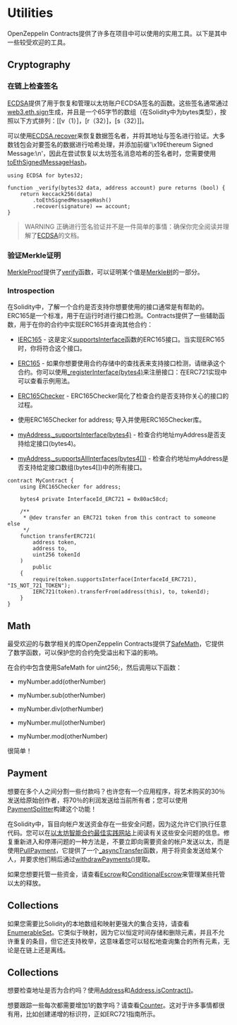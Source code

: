 # Utilities
OpenZeppelin Contracts提供了许多在项目中可以使用的实用工具。以下是其中一些较受欢迎的工具。

## Cryptography

### 在链上检查签名
[ECDSA](./API/Cryptography.md#ecdsa)提供了用于恢复和管理以太坊账户ECDSA签名的函数。这些签名通常通过[web3.eth.sign](https://web3js.readthedocs.io/en/v1.2.4/web3-eth.html#sign)生成，并且是一个65字节的数组（在Solidity中为bytes类型），按照以下方式排列：[[v（1）]，[r（32）]，[s（32）]]。

可以使用[ECDSA.recover](./API/Cryptography.md#recoverbytes32-hash-bytes-signature-→-address)来恢复数据签名者，并将其地址与签名进行验证。大多数钱包会对要签名的数据进行哈希处理，并添加前缀'\x19Ethereum Signed Message:\n'，因此在尝试恢复以太坊签名消息哈希的签名者时，您需要使用[toEthSignedMessageHash](./API/Cryptography.md#toethsignedmessagehashbytes32-hash-→-bytes32)。

```
using ECDSA for bytes32;

function _verify(bytes32 data, address account) pure returns (bool) {
    return keccack256(data)
        .toEthSignedMessageHash()
        .recover(signature) == account;
}
```

> WARNING
正确进行签名验证并不是一件简单的事情：确保你完全阅读并理解了[ECDSA](./API/Cryptography.md#ecdsa)的文档。

### 验证Merkle证明
[MerkleProof](./API/Cryptography.md#merkleproof)提供了[verify](./API/Cryptography.md#verifyvar-typebytes32-proof-bytes32-root-bytes32-leaf-→-bool)函数，可以证明某个值是[Merkle树](https://en.wikipedia.org/wiki/Merkle_tree)的一部分。

### Introspection

在Solidity中，了解一个合约是否支持你想要使用的接口通常是有帮助的。ERC165是一个标准，用于在运行时进行接口检测。Contracts提供了一些辅助函数，用于在你的合约中实现ERC165并查询其他合约：

* [IERC165](./API/Introspection.md#ierc165) - 这是定义[supportsInterface](./API/Introspection.md#supportsinterfacebytes4-interfaceid-→-bool)函数的ERC165接口。当实现ERC165时，你将符合这个接口。

* [ERC165](./API/Introspection.md) - 如果你想要使用合约存储中的查找表来支持接口检测，请继承这个合约。你可以使用[_registerInterface(bytes4)](./API/Introspection.md#_registerinterfacebytes4-interfaceid)来注册接口：在ERC721实现中可以查看示例用法。

* [ERC165Checker](./API/Introspection.md#erc165checker) - ERC165Checker简化了检查合约是否支持你关心的接口的过程。

* 使用ERC165Checker for address; 导入并使用ERC165Checker库。

* [myAddress._supportsInterface(bytes4)](./API/Introspection.md#_supportsinterfaceaddress-account-bytes4-interfaceid-→-bool) - 检查合约地址myAddress是否支持给定接口(bytes4)。

* [myAddress._supportsAllInterfaces(bytes4[])](./API/Introspection.md#_supportsallinterfacesaddress-account-var-typebytes4-interfaceids-→-bool) - 检查合约地址myAddress是否支持给定接口数组(bytes4[])中的所有接口。

```
contract MyContract {
    using ERC165Checker for address;

    bytes4 private InterfaceId_ERC721 = 0x80ac58cd;

    /**
     * @dev transfer an ERC721 token from this contract to someone else
     */
    function transferERC721(
        address token,
        address to,
        uint256 tokenId
    )
        public
    {
        require(token.supportsInterface(InterfaceId_ERC721), "IS_NOT_721_TOKEN");
        IERC721(token).transferFrom(address(this), to, tokenId);
    }
}
```

## Math
最受欢迎的与数学相关的库OpenZeppelin Contracts提供了[SafeMath](./API/Math.md#safemath)，它提供了数学函数，可以保护您的合约免受溢出和下溢的影响。

在合约中包含使用SafeMath for uint256;，然后调用以下函数：

* myNumber.add(otherNumber)

* myNumber.sub(otherNumber)

* myNumber.div(otherNumber)

* myNumber.mul(otherNumber)

* myNumber.mod(otherNumber)

很简单！

## Payment
想要在多个人之间分割一些付款吗？也许您有一个应用程序，将艺术购买的30％发送给原始创作者，将70％的利润发送给当前所有者；您可以使用[PaymentSplitter](./API/Payment.md#paymentsplitter)构建这个功能！

在Solidity中，盲目向帐户发送资金存在一些安全问题，因为这允许它们执行任意代码。您可以在[以太坊智能合约最佳实践网站](https://consensys.github.io/smart-contract-best-practices/)上阅读有关这些安全问题的信息。修复重新进入和停滞问题的一种方法是，不要立即向需要资金的帐户发送以太，而是使用[PullPayment](./API/Payment.md#pullpayment)，它提供了一个[_asyncTransfer](./API/Payment.md#_asynctransferaddress-dest-uint256-amount)函数，用于将资金发送给某个人，并要求他们稍后通过[withdrawPayments()](./API/Payment.md#withdrawpaymentsaddress-payable-payee)提取。

如果您想要托管一些资金，请查看[Escrow](./API/Payment.md#escrow)和[ConditionalEscrow](./API/Payment.md#conditionalescrow)来管理某些托管以太的释放。

## Collections
如果您需要比Solidity的本地数组和映射更强大的集合支持，请查看[EnumerableSet](./API/Utils.md#enumerableset)。它类似于映射，因为它以恒定时间存储和删除元素，并且不允许重复的条目，但它还支持枚举，这意味着您可以轻松地查询集合的所有元素，无论是在链上还是离线。

## Collections
想要检查地址是否为合约吗？使用[Address](./API/Utils.md#address)和[Address.isContract()](./API/Utils.md#iscontractaddress-account-→-bool)。

想要跟踪一些每次都需要增加1的数字吗？请查看[Counter](./API/Drafts.md#counters)。这对于许多事情都很有用，比如创建递增的标识符，正如ERC721指南所示。
